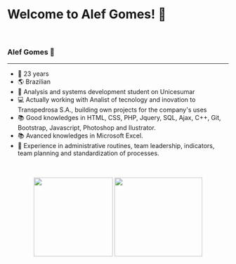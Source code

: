 <h1> Welcome to Alef Gomes! 🎉</h1>
<br>
<h3> Alef Gomes 📌 </h3>
<hr>

+ 🎈 23 years
+ 🌎 Brazilian <br>
+ 🏫 Analysis and systems development student on Unicesumar <br>
+ 💻 Actually working with Analist of tecnology and inovation to Transpedrosa S.A., building own projects for the company's uses <br>
+ 📚 Good knowledges in HTML, CSS, PHP, Jquery, SQL, Ajax, C++, Git, Bootstrap, Javascript, Photoshop and Ilustrator.
+ 📚 Avanced knowledges in Microsoft Excel.
+ 👾 Experience in administrative routines, team leadership, indicators, team planning and standardization of processes.<br><br>

##

<div align="center">
  <img height="180em" src="https://github-readme-stats.vercel.app/api?username=aleffgomes&show_icons=true&theme=dracula&include_all_commits=true&count_private=true"/>
  <img height="180em" width="200em" src="https://github-readme-stats.vercel.app/api/top-langs/?username=aleffgomes&hide=JavaScript,HTML,CSS,PHP"/>
</div>
  
